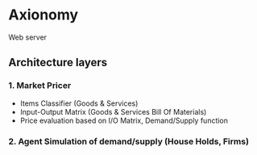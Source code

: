# Axionomy

Web server

## Architecture layers

### 1. Market Pricer
- Items Classifier (Goods & Services)
- Input-Output Matrix (Goods & Services Bill Of Materials)
- Price evaluation based on I/O Matrix, Demand/Supply function

### 2. Agent Simulation of demand/supply (House Holds, Firms)